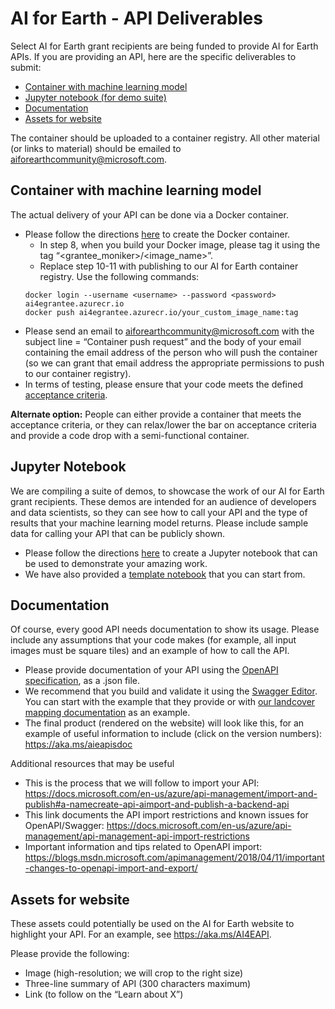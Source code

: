 # AI for Earth - API Deliverables

Select AI for Earth grant recipients are being funded to provide AI for Earth APIs.  If you are providing an API, here are the specific deliverables to submit:

+ [Container with machine learning model](#container)
+ [Jupyter notebook (for demo suite)](#notebook)
+ [Documentation](#doc)
+ [Assets for website](#assets)

The container should be uploaded to a container registry.  All other material (or links to material) should be emailed to aiforearthcommunity@microsoft.com.  


## <a name="container">Container with machine learning model</a>
The actual delivery of your API can be done via a Docker container.  
+ Please follow the directions [here](./Quickstart.md) to create the Docker container.  
    + In step 8, when you build your Docker image, please tag it using the tag “<grantee_moniker>/<image_name>”.  
	+ Replace step 10-11 with publishing to our AI for Earth container registry.  Use the following commands:
    ```
	docker login --username <username> --password <password> ai4egrantee.azurecr.io
	docker push ai4egrantee.azurecr.io/your_custom_image_name:tag
    ```
+ Please send an email to aiforearthcommunity@microsoft.com with the subject line = “Container push request” and the body of your email containing the email address of the person who will push the container (so we can grant that email address the appropriate permissions to push to our container registry).  
+ In terms of testing, please ensure that your code meets the defined [acceptance criteria](./AcceptanceCriteria.md).  

**Alternate option:** People can either provide a container that meets the acceptance criteria, or they can relax/lower the bar on acceptance criteria and provide a code drop with a semi-functional container.


## <a name="notebook">Jupyter Notebook</a>
We are compiling a suite of demos, to showcase the work of our AI for Earth grant recipients.  These demos are intended for an audience of developers and data scientists, so they can see how to call your API and the type of results that your machine learning model returns.  Please include sample data for calling your API that can be publicly shown.  
+ Please follow the directions [here](./JupyterNotebook.md) to create a Jupyter notebook that can be used to demonstrate your amazing work.  
+ We have also provided a [template notebook](./Notebooks/template-demo.ipynb) that you can start from.  


## <a name="doc">Documentation</a>
Of course, every good API needs documentation to show its usage.  Please include any assumptions that your code makes (for example, all input images must be square tiles) and an example of how to call the API.  
+ Please provide documentation of your API using the [OpenAPI specification](https://swagger.io/specification/), as a .json file.  
+ We recommend that you build and validate it using the [Swagger Editor](https://editor.swagger.io/).  You can start with the example that they provide or with [our landcover mapping documentation](./Documentation/landcover_api_spec_swagger.0.1.json) as an example.  
+ The final product (rendered on the website) will look like this, for an example of useful information to include (click on the version numbers): https://aka.ms/aieapisdoc 

Additional resources that may be useful
+ This is the process that we will follow to import your API: https://docs.microsoft.com/en-us/azure/api-management/import-and-publish#a-namecreate-api-aimport-and-publish-a-backend-api 
+ This link documents the API import restrictions and known issues for OpenAPI/Swagger: https://docs.microsoft.com/en-us/azure/api-management/api-management-api-import-restrictions 
+ Important information and tips related to OpenAPI import: https://blogs.msdn.microsoft.com/apimanagement/2018/04/11/important-changes-to-openapi-import-and-export/ 


## <a name="assets">Assets for website</a> 
These assets could potentially be used on the AI for Earth website to highlight your API.  For an example, see https://aka.ms/AI4EAPI.  

Please provide the following:
+ Image (high-resolution; we will crop to the right size)
+ Three-line summary of API (300 characters maximum)
+ Link (to follow on the “Learn about X”)  
